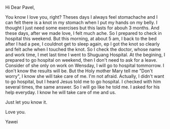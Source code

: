 Hi Dear Pavel,

You know I love you, right? Theses days I always feel stomachache and I can felt there is a knot in my stomach when I put my hands on my belly. I thought I just need some exercises but this lasts for abouh 3 months. And these days, after we made love, I felt much ache. So I prepared to check in hospital this weekend. But this morning, at about 5 am, I back to the bed after I had a pee, I couldnot get to sleep again, ep I got the knot so clearly and felt ache when I touched the knot. So I check the doctor, whose name and work time, I met last time I went to Shuguang Hospital. At the begining, I prepared to go hospital on weekend, then I don't need to ask for a leave. Consider of she only on work on Wensday, I will go to hospital tommorrow. I don't know the results will be. But the Holy mother Mary tell me "Don't worry", I know she will take care of me. I'm not afraid. Actually, I didn't want to go hospital, but I heard Jesus told me to go hospital. I checked with him several times, the same answer. So I will go like he told me. I asked for his help everyday. I know he will take care of me and us. 

Just let you know it.

Love you.

Yawei
